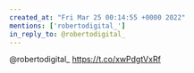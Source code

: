 ```yaml
---
created_at: "Fri Mar 25 00:14:55 +0000 2022"
mentions: ['robertodigital_']
in_reply_to: @robertodigital_
---
```


@robertodigital_ https://t.co/xwPdgtVxRf
